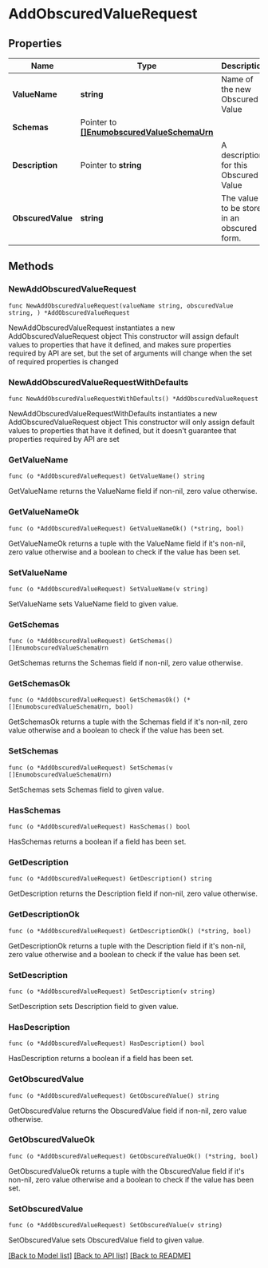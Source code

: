 # AddObscuredValueRequest

## Properties

Name | Type | Description | Notes
------------ | ------------- | ------------- | -------------
**ValueName** | **string** | Name of the new Obscured Value | 
**Schemas** | Pointer to [**[]EnumobscuredValueSchemaUrn**](EnumobscuredValueSchemaUrn.md) |  | [optional] 
**Description** | Pointer to **string** | A description for this Obscured Value | [optional] 
**ObscuredValue** | **string** | The value to be stored in an obscured form. | 

## Methods

### NewAddObscuredValueRequest

`func NewAddObscuredValueRequest(valueName string, obscuredValue string, ) *AddObscuredValueRequest`

NewAddObscuredValueRequest instantiates a new AddObscuredValueRequest object
This constructor will assign default values to properties that have it defined,
and makes sure properties required by API are set, but the set of arguments
will change when the set of required properties is changed

### NewAddObscuredValueRequestWithDefaults

`func NewAddObscuredValueRequestWithDefaults() *AddObscuredValueRequest`

NewAddObscuredValueRequestWithDefaults instantiates a new AddObscuredValueRequest object
This constructor will only assign default values to properties that have it defined,
but it doesn't guarantee that properties required by API are set

### GetValueName

`func (o *AddObscuredValueRequest) GetValueName() string`

GetValueName returns the ValueName field if non-nil, zero value otherwise.

### GetValueNameOk

`func (o *AddObscuredValueRequest) GetValueNameOk() (*string, bool)`

GetValueNameOk returns a tuple with the ValueName field if it's non-nil, zero value otherwise
and a boolean to check if the value has been set.

### SetValueName

`func (o *AddObscuredValueRequest) SetValueName(v string)`

SetValueName sets ValueName field to given value.


### GetSchemas

`func (o *AddObscuredValueRequest) GetSchemas() []EnumobscuredValueSchemaUrn`

GetSchemas returns the Schemas field if non-nil, zero value otherwise.

### GetSchemasOk

`func (o *AddObscuredValueRequest) GetSchemasOk() (*[]EnumobscuredValueSchemaUrn, bool)`

GetSchemasOk returns a tuple with the Schemas field if it's non-nil, zero value otherwise
and a boolean to check if the value has been set.

### SetSchemas

`func (o *AddObscuredValueRequest) SetSchemas(v []EnumobscuredValueSchemaUrn)`

SetSchemas sets Schemas field to given value.

### HasSchemas

`func (o *AddObscuredValueRequest) HasSchemas() bool`

HasSchemas returns a boolean if a field has been set.

### GetDescription

`func (o *AddObscuredValueRequest) GetDescription() string`

GetDescription returns the Description field if non-nil, zero value otherwise.

### GetDescriptionOk

`func (o *AddObscuredValueRequest) GetDescriptionOk() (*string, bool)`

GetDescriptionOk returns a tuple with the Description field if it's non-nil, zero value otherwise
and a boolean to check if the value has been set.

### SetDescription

`func (o *AddObscuredValueRequest) SetDescription(v string)`

SetDescription sets Description field to given value.

### HasDescription

`func (o *AddObscuredValueRequest) HasDescription() bool`

HasDescription returns a boolean if a field has been set.

### GetObscuredValue

`func (o *AddObscuredValueRequest) GetObscuredValue() string`

GetObscuredValue returns the ObscuredValue field if non-nil, zero value otherwise.

### GetObscuredValueOk

`func (o *AddObscuredValueRequest) GetObscuredValueOk() (*string, bool)`

GetObscuredValueOk returns a tuple with the ObscuredValue field if it's non-nil, zero value otherwise
and a boolean to check if the value has been set.

### SetObscuredValue

`func (o *AddObscuredValueRequest) SetObscuredValue(v string)`

SetObscuredValue sets ObscuredValue field to given value.



[[Back to Model list]](../README.md#documentation-for-models) [[Back to API list]](../README.md#documentation-for-api-endpoints) [[Back to README]](../README.md)


